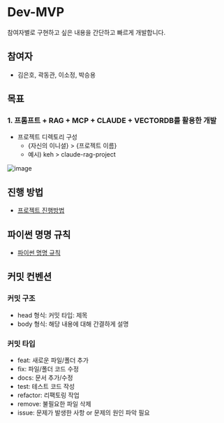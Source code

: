 # Dev-MVP
참여자별로 구현하고 싶은 내용을 간단하고 빠르게 개발합니다. 

## 참여자
- 김은호, 곽동관, 이소정, 박승용

## 목표
### 1. 프롬프트 + RAG + MCP + CLAUDE + VECTORDB를 활용한 개발
- 프로젝트 디렉토리 구성
  - {자신의 이니셜} > {프로젝트 이름}
  - 예시) keh > claude-rag-project
    
![image](https://github.com/user-attachments/assets/fd47b864-d1a3-433a-9bde-1d6c310de5e2)

## 진행 방법
- [프로젝트 진행방법](https://github.com/AITech-Study/Dev-MVP/blob/main/project-workflow.md)

## 파이썬 명명 규칙
- [파이썬 명명 규칙](https://github.com/AITech-Study/Dev-MVP/blob/main/python-naming-rule.md)

## 커밋 컨벤션
### 커밋 구조
- head 형식: 커밋 타입: 제목
- body 형식: 해당 내용에 대해 간결하게 설명

### 커밋 타입
- feat: 새로운 파일/폴더 추가
- fix: 파일/폴더 코드 수정
- docs: 문서 추가/수정
- test: 테스트 코드 작성
- refactor: 리팩토링 작업
- remove: 불필요한 파일 삭제
- issue: 문제가 발생한 사항 or 문제의 원인 파악 필요

